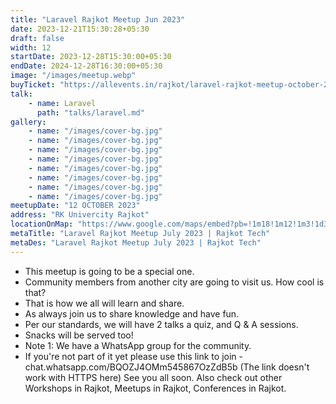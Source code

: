 ```yaml
---
title: "Laravel Rajkot Meetup Jun 2023"
date: 2023-12-21T15:30:28+05:30
draft: false
width: 12
startDate: 2023-12-28T15:30:00+05:30
endDate: 2024-12-28T16:30:00+05:30
image: "/images/meetup.webp"
buyTicket: "https://allevents.in/rajkot/laravel-rajkot-meetup-october-2023/80002722358523"
talk: 
    - name: Laravel
      path: "talks/laravel.md"
gallery:
    - name: "/images/cover-bg.jpg"
    - name: "/images/cover-bg.jpg"
    - name: "/images/cover-bg.jpg"
    - name: "/images/cover-bg.jpg"
    - name: "/images/cover-bg.jpg"
    - name: "/images/cover-bg.jpg"
    - name: "/images/cover-bg.jpg"
    - name: "/images/cover-bg.jpg"
meetupDate: "12 OCTOBER 2023"
address: "RK Univercity Rajkot"
locationOnMap: "https://www.google.com/maps/embed?pb=!1m18!1m12!1m3!1d3692.4238969546304!2d70.75028447511475!3d22.261926944285523!2m3!1f0!2f0!3f0!3m2!1i1024!2i768!4f13.1!3m3!1m2!1s0x3959cbaf9787c173%3A0x8f107a3a70a8ad61!2sRK%20University%20City%20Campus!5e0!3m2!1sen!2sin!4v1703145039679!5m2!1sen!2sin"
metaTitle: "Laravel Rajkot Meetup July 2023 | Rajkot Tech"
metaDes: "Laravel Rajkot Meetup July 2023 | Rajkot Tech"
---
```


- This meetup is going to be a special one.
- Community members from another city are going to visit us. How cool
  is that? 
-  That is how we all will learn and share. 
- As always join us to share
  knowledge and have fun.
-  Per our standards, we will have 2
   talks a quiz, and Q & A sessions. 
- Snacks will be served too! 
- Note 1:
  We have a WhatsApp group for the community.
- If you're not part of it
  yet please use this link to join -
  chat.whatsapp.com/BQOZJ4OMm545867OzZdB5b (The link doesn't work with
  HTTPS here) See you all soon. Also check out other Workshops in
  Rajkot, Meetups in Rajkot, Conferences in Rajkot.

